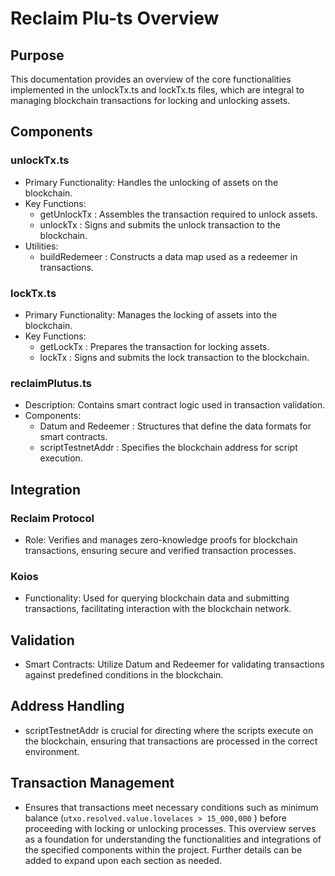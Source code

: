 # Reclaim Plu-ts Overview

## Purpose

This documentation provides an overview of the core functionalities implemented in the unlockTx.ts and lockTx.ts files, which are integral to managing blockchain transactions for locking and unlocking assets.

## Components

### unlockTx.ts

- Primary Functionality: Handles the unlocking of assets on the blockchain.
- Key Functions:
  - getUnlockTx : Assembles the transaction required to unlock assets.
  - unlockTx : Signs and submits the unlock transaction to the blockchain.
- Utilities:
  - buildRedemeer : Constructs a data map used as a redeemer in transactions.

### lockTx.ts

- Primary Functionality: Manages the locking of assets into the blockchain.
- Key Functions:
  - getLockTx : Prepares the transaction for locking assets.
  - lockTx : Signs and submits the lock transaction to the blockchain.

### reclaimPlutus.ts

- Description: Contains smart contract logic used in transaction validation.
- Components:
  - Datum and Redeemer : Structures that define the data formats for smart contracts.
  - scriptTestnetAddr : Specifies the blockchain address for script execution.

## Integration

### Reclaim Protocol

- Role: Verifies and manages zero-knowledge proofs for blockchain transactions, ensuring secure and verified transaction processes.

### Koios

- Functionality: Used for querying blockchain data and submitting transactions, facilitating interaction with the blockchain network.

## Validation

- Smart Contracts: Utilize Datum and Redeemer for validating transactions against predefined conditions in the blockchain.

## Address Handling

- scriptTestnetAddr is crucial for directing where the scripts execute on the blockchain, ensuring that transactions are processed in the correct environment.

## Transaction Management

- Ensures that transactions meet necessary conditions such as minimum balance (`utxo.resolved.value.lovelaces > 15_000,000` ) before proceeding with locking or unlocking processes.
  This overview serves as a foundation for understanding the functionalities and integrations of the specified components within the project. Further details can be added to expand upon each section as needed.
